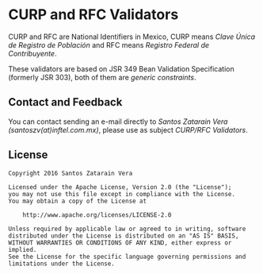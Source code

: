 CURP and RFC Validators
=======================

CURP and RFC are National Identifiers in Mexico, CURP means *Clave Única
de Registro de Población* and RFC means *Registro Federal de Contribuyente*.

These validators are based on JSR 349 Bean Validation Specification
(formerly JSR 303), both of them are *generic constraints*.

Contact and Feedback
--------------------

You can contact sending an e-mail directly to *Santos Zatarain Vera (santoszv(at)inftel.com.mx)*,
please use as subject *CURP/RFC Validators*.

License
-------

    Copyright 2016 Santos Zatarain Vera

    Licensed under the Apache License, Version 2.0 (the "License");
    you may not use this file except in compliance with the License.
    You may obtain a copy of the License at

        http://www.apache.org/licenses/LICENSE-2.0

    Unless required by applicable law or agreed to in writing, software
    distributed under the License is distributed on an "AS IS" BASIS,
    WITHOUT WARRANTIES OR CONDITIONS OF ANY KIND, either express or implied.
    See the License for the specific language governing permissions and
    limitations under the License.
